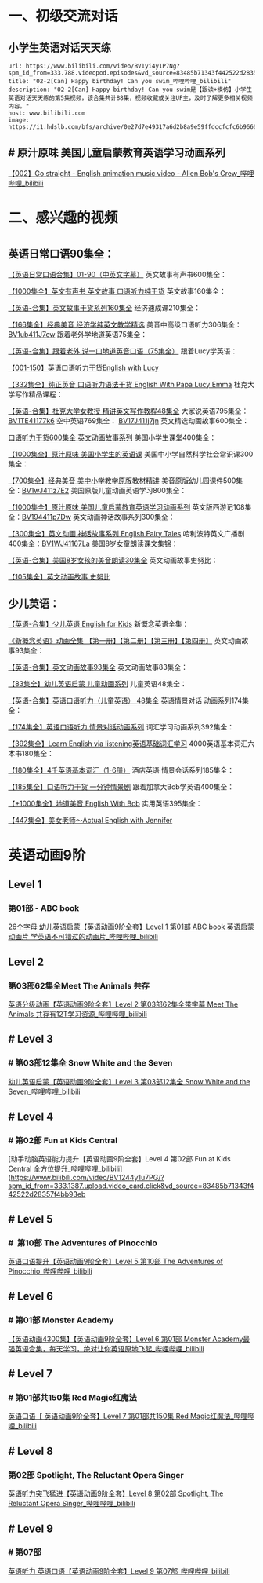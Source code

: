 
# 一、初级交流对话

## 小学生英语对话天天练
```cardlink
url: https://www.bilibili.com/video/BV1yi4y1P7Ng?spm_id_from=333.788.videopod.episodes&vd_source=83485b71343f442522d28357f4bb93eb&p=5
title: "02-2[Can] Happy birthday! Can you swim_哔哩哔哩_bilibili"
description: "02-2[Can] Happy birthday! Can you swim是【跟读+模仿】小学生英语对话天天练的第5集视频，该合集共计88集，视频收藏或关注UP主，及时了解更多相关视频内容。"
host: www.bilibili.com
image: https://i1.hdslb.com/bfs/archive/0e27d7e49317a6d2b8a9e59ffdccfcfc6b9666af.png@100w_100h_1c.png
```



## # 原汁原味 美国儿童启蒙教育英语学习动画系列
[【002】Go straight - English animation music video - Alien Bob's Crew\_哔哩哔哩\_bilibili](https://www.bilibili.com/video/BV13E411x7i8?spm_id_from=333.788.videopod.episodes&vd_source=83485b71343f442522d28357f4bb93eb&p=2)


## 




## 



## 





# 二、感兴趣的视频

## 



## 



## 




## 



## 




# 

## 英语日常口语90集全：

[【英语日常口语合集】01-90（中英文字幕）](https://www.bilibili.com/video/BV124411G76C/?spm_id_from=333.788.comment.all.click) 英文故事有声书600集全：

[【1000集全】英文有声书 英文故事 口语听力纯干货](https://www.bilibili.com/video/BV1vE411d7ht/?spm_id_from=333.788.comment.all.click) 英文故事160集全：

[【英语-合集】英文故事干货系列160集全](https://www.bilibili.com/video/BV1Fb411g7g8/?spm_id_from=333.788.comment.all.click) 经济速成课210集全：

[【166集全】经典美音 经济学纯英文教学精选](https://www.bilibili.com/video/BV1nE411G78r/?spm_id_from=333.788.comment.all.click) 美音中高级口语听力306集全：[BV1ub411J7cw](https://www.bilibili.com/video/BV1ub411J7cw/?spm_id_from=333.788.comment.all.click) 跟着老外学地道英语75集全：

[【英语-合集】跟着老外 说一口地道英音口语（75集全）](https://www.bilibili.com/video/BV1tt411L7v7/?spm_id_from=333.788.comment.all.click) 跟着Lucy学英语：

[【001-150】英语口语听力干货English with Lucy](https://www.bilibili.com/video/BV12b41187gF/?spm_id_from=333.788.comment.all.click)

[【332集全】纯正英音 口语听力语法干货 English With Papa Lucy Emma](https://www.bilibili.com/video/BV1EE411y7tR/?spm_id_from=333.788.comment.all.click) 杜克大学写作精品课程：

[【英语-合集】杜克大学女教授 精讲英文写作教程48集全](https://www.bilibili.com/video/BV194411w7SN/?spm_id_from=333.788.comment.all.click) 大家说英语795集全： [BV1TE41177k6](https://www.bilibili.com/video/BV1TE41177k6/?spm_id_from=333.788.comment.all.click) 空中英语769集全： [BV17J411j7jn](https://www.bilibili.com/video/BV17J411j7jn/?spm_id_from=333.788.comment.all.click) 英文精选动画故事600集全：

[口语听力干货600集全 英文动画故事系列](https://www.bilibili.com/video/BV1ZJ411778e/?spm_id_from=333.788.comment.all.click) 美国小学生课堂400集全：

[【1000集全】原汁原味 美国小学生的英语课](https://www.bilibili.com/video/BV12E411879E/?spm_id_from=333.788.comment.all.click) 美国中小学自然科学社会常识课300集全：

[【700集全】经典美音 美中小学教学原版教材精讲](https://www.bilibili.com/video/BV1x7411j7ER/?spm_id_from=333.788.comment.all.click) 美音原版幼儿园课件500集全：[BV1wJ411z7E2](https://www.bilibili.com/video/BV1wJ411z7E2/?spm_id_from=333.788.comment.all.click) 美国原版儿童动画英语学习800集全：

[【1000集全】原汁原味 美国儿童启蒙教育英语学习动画系列](https://www.bilibili.com/video/BV13E411x7i8/?spm_id_from=333.788.comment.all.click) 英文版西游记108集全：[BV194411p7Dw](https://www.bilibili.com/video/BV194411p7Dw/?spm_id_from=333.788.comment.all.click) 英文动画神话故事系列300集全：

[【300集全】英文动画 神话故事系列 English Fairy Tales](https://www.bilibili.com/video/BV1DJ411S79k/?spm_id_from=333.788.comment.all.click) 哈利波特英文广播剧400集全：[BV1WJ41167La](https://www.bilibili.com/video/BV1WJ41167La/?spm_id_from=333.788.comment.all.click) 美国8岁女童朗读课文集锦：

[【英语-合集】美国8岁女孩的美音朗读30集全](https://www.bilibili.com/video/BV1w4411W7s2/?spm_id_from=333.788.comment.all.click) 英文动画故事史努比：

[【105集全】英文动画故事 史努比](https://www.bilibili.com/video/BV14b41137rD/?spm_id_from=333.788.comment.all.click)

## 少儿英语：

[【英语-合集】少儿英语 English for Kids](https://www.bilibili.com/video/BV194411K7TC/?spm_id_from=333.788.comment.all.click) 新慨念英语全集：

[《新概念英语》动画全集 【第一册】【第二册】【第三册】【第四册】](https://www.bilibili.com/video/BV1Yb41117kR/?spm_id_from=333.788.comment.all.click) 英文动画故事93集全：

[【英语-合集】英文动画故事93集全](https://www.bilibili.com/video/BV1G44117744/?spm_id_from=333.788.comment.all.click) 英文动画故事83集全：

[【83集全】幼儿英语启蒙 儿童动画系列](https://www.bilibili.com/video/BV1f4411M71c/?spm_id_from=333.788.comment.all.click) 儿童英语48集全：

[【英语-合集】英语口语听力（儿童英语） 48集全](https://www.bilibili.com/video/BV1e4411f7KR/?spm_id_from=333.788.comment.all.click) 英语情景对话 动画系列174集全：

[【174集全】英语口语听力 情景对话动画系列](https://www.bilibili.com/video/BV17t41177Ng/?spm_id_from=333.788.comment.all.click) 词汇学习动画系列392集全：

[【392集全】Learn English via listening英语基础词汇学习](https://www.bilibili.com/video/BV1gx411o7My/?spm_id_from=333.788.comment.all.click) 4000英语基本词汇六本书180集全：

[【180集全】4千英语基本词汇（1-6册）](https://www.bilibili.com/video/BV1p441187yN/?spm_id_from=333.788.comment.all.click) 酒店英语 情景会话系列185集全：

[【185集全】口语听力干货 一分钟情景剧](https://www.bilibili.com/video/BV1bJ411N7vU/?spm_id_from=333.788.comment.all.click) 跟着加拿大Bob学英语400集全：

[【+1000集全】地道美音 English With Bob](https://www.bilibili.com/video/BV1bE411k78N/?spm_id_from=333.788.comment.all.click) 实用英语395集全：

[【447集全】美女老师～Actual English with Jennifer](https://www.bilibili.com/video/BV1BE411C7AR/?spm_id_from=333.788.comment.all.click)

# 英语动画9阶

## Level 1
### 第01部  - ABC book
[26个字母 幼儿英语启蒙【英语动画9阶全套】Level 1 第01部 ABC book 英语启蒙动画片 学英语不可错过的动画片\_哔哩哔哩\_bilibili](https://www.bilibili.com/video/BV1gU4y1d7Tu/?spm_id_from=333.1387.upload.video_card.click&vd_source=83485b71343f442522d28357f4bb93eb)
## Level 2
### 第03部62集全Meet The Animals 共存
[英语分级动画【英语动画9阶全套】Level 2 第03部62集全带字幕 Meet The Animals 共存有12T学习资源\_哔哩哔哩\_bilibili](https://www.bilibili.com/video/BV1N34y1t7nV/?spm_id_from=333.1387.upload.video_card.click&vd_source=83485b71343f442522d28357f4bb93eb)
## # Level 3
### # 第03部12集全 Snow White and the Seven
[幼儿英语启蒙【英语动画9阶全套】Level 3 第03部12集全 Snow White and the Seven\_哔哩哔哩\_bilibili](https://www.bilibili.com/video/BV1CS4y1A7oX/?spm_id_from=333.1387.upload.video_card.click&vd_source=83485b71343f442522d28357f4bb93eb)
## # Level 4
### # 第02部 Fun at Kids Central
[动手动脑英语能力提升【英语动画9阶全套】Level 4 第02部 Fun at Kids Central 全方位提升\_哔哩哔哩\_bilibili](https://www.bilibili.com/video/BV1244y1u7PG/?spm_id_from=333.1387.upload.video_card.click&vd_source=83485b71343f442522d28357f4bb93eb
## # Level 5
### #  第10部 The Adventures of Pinocchio
[英语口语提升【英语动画9阶全套】Level 5 第10部 The Adventures of Pinocchio\_哔哩哔哩\_bilibili](https://www.bilibili.com/video/BV1Qt4y1H7fA/?spm_id_from=333.1387.upload.video_card.click&vd_source=83485b71343f442522d28357f4bb93eb)
## # Level 6
### # 第01部 Monster Academy
[【英语动画4300集】【英语动画9阶全套】Level 6 第01部 Monster Academy最强英语合集，每天学习，绝对让你英语原地飞起\_哔哩哔哩\_bilibili](https://www.bilibili.com/video/BV13F411F7U2/?spm_id_from=333.1387.upload.video_card.click&vd_source=83485b71343f442522d28357f4bb93eb)
## # Level 7
### # 第01部共150集 Red Magic红魔法
[英语口语【 英语动画9阶全套】Level 7 第01部共150集 Red Magic红魔法\_哔哩哔哩\_bilibili](https://www.bilibili.com/video/BV1qB4y1J7XN/?spm_id_from=333.1387.upload.video_card.click&vd_source=83485b71343f442522d28357f4bb93eb)
## # Level 8
### 第02部 Spotlight, The Reluctant Opera Singer
[英语听力突飞猛进【英语动画9阶全套】Level 8 第02部 Spotlight, The Reluctant Opera Singer\_哔哩哔哩\_bilibili](https://www.bilibili.com/video/BV1jP411J7qY/?spm_id_from=333.1387.upload.video_card.click&vd_source=83485b71343f442522d28357f4bb93eb)
## # Level 9
### # 第07部
[英语听力 英语口语【英语动画9阶全套】Level 9 第07部\_哔哩哔哩\_bilibili](https://www.bilibili.com/video/BV1ne4y1E7a6/?spm_id_from=333.1387.upload.video_card.click&vd_source=83485b71343f442522d28357f4bb93eb)
















